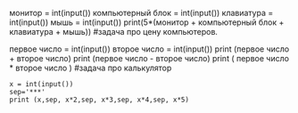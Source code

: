 монитор = int(input())
компьютерный блок = int(input())
клавиатура = int(input())
мышь = int(input())
print(5*(монитор + компьютерный блок + клавиатура + мышь))
#задача про цену компьютеров.


первое число = int(input())
второе число = int(input())
print (первое число + второе число)
print (первое число - второе число)
print ( первое число * второе число )
#задача про калькулятор 


```
x = int(input())
sep='***'
print (x,sep, x*2,sep, x*3,sep, x*4,sep, x*5)

```
